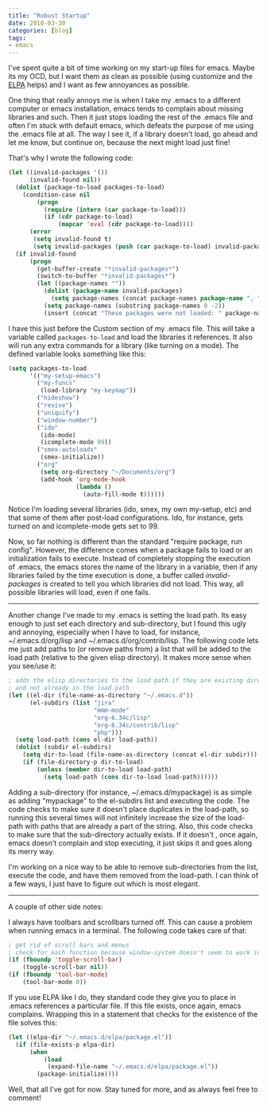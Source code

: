 ```yaml
---
title: "Robust Startup"
date: 2010-03-30
categories: [blog]
tags:
- emacs
---
```

I've spent quite a bit of time working on my start-up files for emacs. Maybe its my OCD, but I want them as clean as possible (using customize and the [ELPA](http://tromey.com/elpa/) helps) and I want as few annoyances as possible.
<!--more-->
One thing that really annoys me is when I take my .emacs to a different computer or emacs installation, emacs tends to complain about missing libraries and such. Then it just stops loading the rest of the .emacs file and often I'm stuck with default emacs, which defeats the purpose of me using the .emacs file at all. The way I see it, if a library doesn't load, go ahead and let me know, but continue on, because the next might load just fine!

That's why I wrote the following code:


```cl
(let ((invalid-packages '())
      (invalid-found nil))
  (dolist (package-to-load packages-to-load)
    (condition-case nil
        (progn
          (require (intern (car package-to-load)))
          (if (cdr package-to-load)
              (mapcar 'eval (cdr package-to-load))))
      (error
       (setq invalid-found t)
       (setq invalid-packages (push (car package-to-load) invalid-packages)))))
  (if invalid-found
      (progn
        (get-buffer-create "*invalid-packages*")
        (switch-to-buffer "*invalid-packages*")
        (let ((package-names ""))
          (dolist (package-name invalid-packages)
            (setq package-names (concat package-names package-name ", ")))
          (setq package-names (substring package-names 0 -2))
          (insert (concat "These packages were not loaded: " package-names "\n"))))))
```

I have this just before the Custom section of my .emacs file. This will take a variable called `packages-to-load` and load the libraries it references. It also will run any extra commands for a library (like turning on a mode). The defined variable looks something like this:


```cl
(setq packages-to-load
      '(("my-setup-emacs")
        ("my-funcs"
         (load-library "my-keymap"))
        ("hideshow")
        ("revive")
        ("uniquify")
        ("window-number")
        ("ido"
         (ido-mode)
         (icomplete-mode 99))
        ("smex-autoloads"
         (smex-initialize))
        ("org"
         (setq org-directory "~/Documents/org")
         (add-hook 'org-mode-hook
                   (lambda ()
                     (auto-fill-mode t))))))
```


Notice I'm loading several libraries (ido, smex, my own my-setup, etc) and that some of them after post-load configurations. Ido, for instance, gets turned on and icomplete-mode gets set to 99.

Now, so far nothing is different than the standard "require package, run config". However, the difference comes when a package fails to load or an initialization fails to execute. Instead of completely stopping the execution of .emacs, the emacs stores the name of the library in a variable, then if any libraries failed by the time execution is done, a buffer called *invalid-packages* is created to tell you which libraries did not load. This way, all possible libraries will load, even if one fails.

***

Another change I've made to my .emacs is setting the load path. Its easy enough to just set each directory and sub-directory, but I found this ugly and annoying, especially when I have to load, for instance, ~/.emacs.d/org/lisp and ~/.emacs.d/org/contrib/lisp. The following code lets me just add paths to (or remove paths from) a list that will be added to the load path (relative to the given elisp directory). It makes more sense when you see/use it:


```cl
; adds the elisp directories to the load path if they are existing directories
; and not already in the load path
(let ((el-dir (file-name-as-directory "~/.emacs.d"))
      (el-subdirs (list "jira"
                        "mmm-mode"
                        "org-6.34c/lisp"
                        "org-6.34c/contrib/lisp"
                        "php")))
  (setq load-path (cons el-dir load-path))
  (dolist (subdir el-subdirs)
    (setq dir-to-load (file-name-as-directory (concat el-dir subdir)))
    (if (file-directory-p dir-to-load)
        (unless (member dir-to-load load-path)
          (setq load-path (cons dir-to-load load-path))))))
```

Adding a sub-directory (for instance, ~/.emacs.d/mypackage) is as simple as adding "mypackage" to the el-subdirs list and executing the code. The code checks to make sure it doesn't place duplicates in the load-path, so running this several times will not infinitely increase the size of the load-path with paths that are already a part of the string. Also, this code checks to make sure that the sub-directory actually exists. If it doesn't , once again, emacs doesn't complain and stop executing, it just skips it and goes along its merry way.

I'm working on a nice way to be able to remove sub-directories from the list, execute the code, and have them removed from the load-path. I can think of a few ways, I just have to figure out which is most elegant.

***

A couple of other side notes:

I always have toolbars and scrollbars turned off. This can cause a problem when running emacs in a terminal. The following code takes care of that:


```cl
; get rid of scroll bars and menus
; check for each function because window-system doesn't seem to work in macosx
(if (fboundp 'toggle-scroll-bar)
    (toggle-scroll-bar nil))
(if (fboundp 'tool-bar-mode)
    (tool-bar-mode 0))
```

If you use ELPA like I do, they standard code they give you to place in .emacs references a particular file. If this file exists, once again, emacs complains. Wrapping this in a statement that checks for the existence of the file solves this:


```cl
(let ((elpa-dir "~/.emacs.d/elpa/package.el"))
  (if (file-exists-p elpa-dir)
      (when
          (load
           (expand-file-name "~/.emacs.d/elpa/package.el"))
        (package-initialize))))
```

Well, that all I've got for now. Stay tuned for more, and as always feel free to comment!
